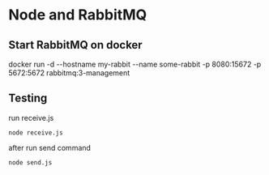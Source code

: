 # Node and RabbitMQ

## Start RabbitMQ on docker
docker run -d --hostname my-rabbit --name some-rabbit -p 8080:15672 -p 5672:5672 rabbitmq:3-management

## Testing

run receive.js

```
node receive.js
```

after run send command

```
node send.js
```



